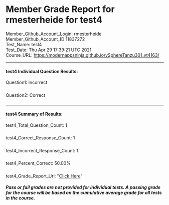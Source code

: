 # Member Grade Report for rmesterheide for test4  
   
Member_Github_Account_Login: rmesterheide  
Member_Github_Account_ID 11837272  
Test_Name: test4  
Test_Date: Thu Apr 29 17:39:21 UTC 2021  
Course_URL: https://modernappsninja.github.io/vSphereTanzu301_vt4163/  
   
---  
#### test4 Individual Question Results:  
Question1: Incorrect  
#####  
Question2: Correct  
#####  
---  
#### test4 Summary of Results:  
test4_Total_Question_Count: 1  
#####  
test4_Correct_Response_Count: 1  
#####  
test4_Incorrect_Response_Count: 1  
#####  
test4_Percent_Correct: 50.00%  
#####  
test4_Grade_Report_Url: "[Click Here](https://github.com/modernappsninjas/rmesterheide/blob/main/static/userdata/courses/vSphereTanzu301_vt4163/grade_report.pr245.test4.md)"
##### Pass or fail grades are not provided for individual tests. A passing grade for the course will be based on the cumulative average grade for all tests in the course.  
